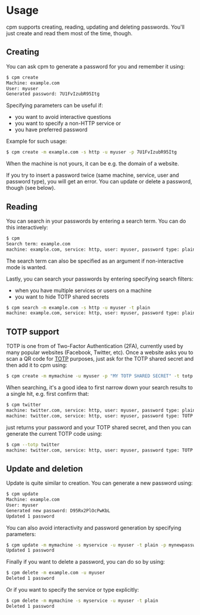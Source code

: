 # Usage

cpm supports creating, reading, updating and deleting passwords. You'll just create and read them
most of the time, though.

## Creating

You can ask cpm to generate a password for you and remember it using:

```sh
$ cpm create
Machine: example.com
User: myuser
Generated password: 7U1FvIzubR95Itg
```

Specifying parameters can be useful if:

- you want to avoid interactive questions
- you want to specify a non-HTTP service or
- you have preferred password

Example for such usage:


```sh
$ cpm create -m example.com -s http -u myuser -p 7U1FvIzubR95Itg
```

When the machine is not yours, it can be e.g. the domain of a website.

If you try to insert a password twice (same machine, service, user and password type), you will get
an error. You can update or delete a password, though (see below).

## Reading

You can search in your passwords by entering a search term. You can do this interactively:

```sh
$ cpm
Search term: example.com
machine: example.com, service: http, user: myuser, password type: plain, password: 7U1FvIzubR95Itg
```

The search term can also be specified as an argument if non-interactive mode is wanted.

Lastly, you can search your passwords by entering specifying search filters:

- when you have multiple services or users on a machine
- you want to hide TOTP shared secrets

```sh
$ cpm search -m example.com -s http -u myuser -t plain
machine: example.com, service: http, user: myuser, password type: plain, password: 7U1FvIzubR95Itg
```

## TOTP support

TOTP is one from of Two-Factor Authentication (2FA), currently used by many popular websites
(Facebook, Twitter, etc). Once a website asks you to scan a QR code for
[TOTP](https://en.wikipedia.org/wiki/Time-based_one-time_password) purposes, just ask for the TOTP
shared secret and then add it to cpm using:

```sh
$ cpm create -m mymachine -u myuser -p "MY TOTP SHARED SECRET" -t totp
```

When searching, it's a good idea to first narrow down your search results to a single hit, e.g.
first confirm that:

```sh
$ cpm twitter
machine: twitter.com, service: http, user: myuser, password type: plain, password: ...
machine: twitter.com, service: http, user: myuser, password type: TOTP shared secret, password: ...
```

just returns your password and your TOTP shared secret, and then you can generate the current TOTP
code using:

```sh
$ cpm --totp twitter
machine: twitter.com, service: http, user: myuser, password type: TOTP code, password: ...
```

## Update and deletion

Update is quite similar to creation. You can generate a new password using:

```sh
$ cpm update
Machine: example.com
User: myuser
Generated new password: D95Rx2PlOcPwKbL
Updated 1 password
```

You can also avoid interactivity and password generation by specifying parameters:

```sh
$ cpm update -m mymachine -s myservice -u myuser -t plain -p mynewpassword
Updated 1 password
```

Finally if you want to delete a password, you can do so by using:

```sh
$ cpm delete -m example.com -u myuser
Deleted 1 password
```

Or if you want to specify the service or type explicitly:

```sh
$ cpm delete -m mymachine -s myservice -u myuser -t plain
Deleted 1 password
```
